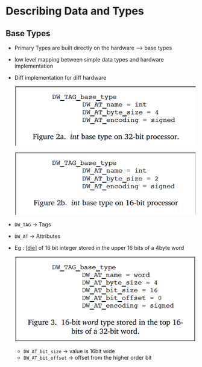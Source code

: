 # Describing Data and Types

## Base Types
- Primary Types are built directly on the hardware --> base types
- low level mapping between simple data types and hardware implementation
- Diff implementation for diff hardware 

  ![](assets/images/describing_data_types/describing_data_types_1.png)

  ![](assets/images/describing_data_types/describing_data_types_2.png)
- `DW_TAG` -> Tags
- `DW_AT` -> Attributes
- Eg : [[die]] of 16 bit integer stored in the upper 16 bits of a 4byte word

  ![](assets/images/describing_data_types/describing_data_types_3.png)

  - `DW_AT_bit_size` -> value is 16bit wide
  - `DW_AT_bit_offset` -> offset from the higher order bit

[//begin]: # "Autogenerated link references for markdown compatibility"
[die]: die "Die"
[//end]: # "Autogenerated link references"